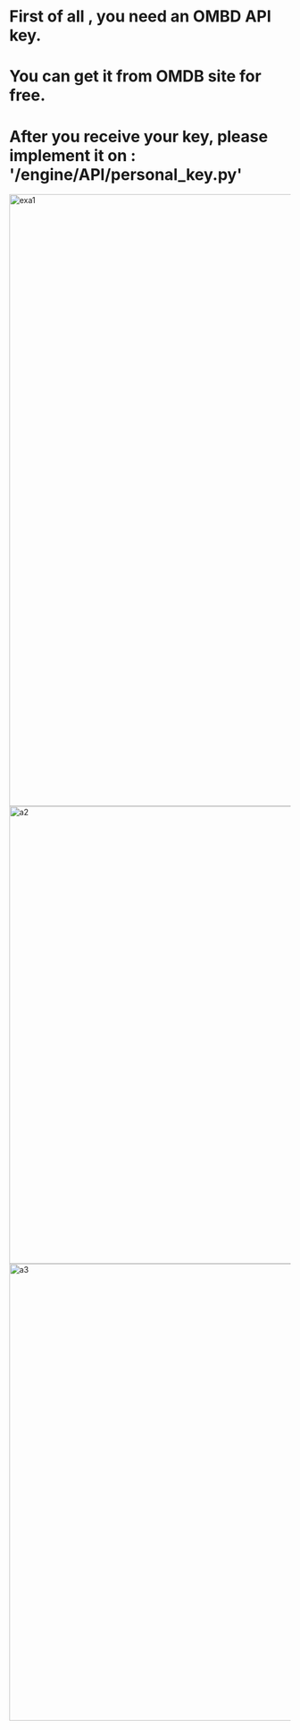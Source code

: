 # First of all , you need an OMBD API key.
# You can get it from OMDB site for free.
# After you receive your key, please implement it on : '/engine/API/personal_key.py'

<img width="1094" alt="exa1" src="https://github.com/alper5li/Movie-Recommendation-Engine/assets/52427612/64b40482-6408-45be-852e-7341589181d0">
<img width="818" alt="a2" src="https://github.com/alper5li/Movie-Recommendation-Engine/assets/52427612/040097c0-0412-423e-b5c7-59b2e8862469">
<img width="817" alt="a3" src="https://github.com/alper5li/Movie-Recommendation-Engine/assets/52427612/3cf6f55f-f6e1-49df-8c24-3a255f071337">
